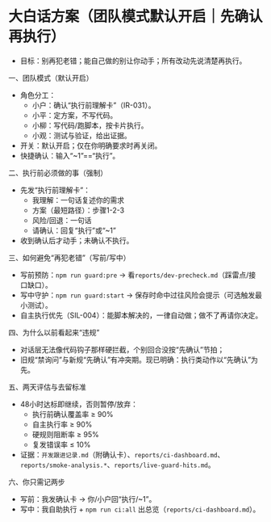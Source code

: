 # 大白话方案（团队模式默认开启｜先确认再执行）

- 目标：别再犯老错；能自己做的别让你动手；所有改动先说清楚再执行。

一、团队模式（默认开启）
- 角色分工：
  - 小户：确认“执行前理解卡”（IR-031）。
  - 小平：定方案，不写代码。
  - 小柳：写代码/跑脚本，按卡片执行。
  - 小观：测试与验证，给出证据。
- 开关：默认开启；仅在你明确要求时再关闭。
- 快捷确认：输入“~1”==“执行”。

二、执行前必须做的事（强制）
- 先发“执行前理解卡”：
  - 我理解：一句话复述你的需求
  - 方案（最短路径）：步骤1-2-3
  - 风险/回退：一句话
  - 请确认：回复“执行”或“~1”
- 收到确认后才动手；未确认不执行。

三、如何避免“再犯老错”（写前/写中）
- 写前预防：`npm run guard:pre` → 看`reports/dev-precheck.md`（踩雷点/接口缺口）。
- 写中守护：`npm run guard:start` → 保存时命中过往风险会提示（可选触发最小测试）。
- 自主执行优先（SIL-004）：能脚本解决的，一律自动做；做不了再请你决定。

四、为什么以前看起来“违规”
- 对话层无法像代码钩子那样硬拦截，个别回合没按“先确认”节拍；
- 旧规“禁询问”与新规“先确认”有冲突期。现已明确：执行类动作以“先确认”为先。

五、两天评估与去留标准
- 48小时达标即继续，否则暂停/放弃：
  - 执行前确认覆盖率 ≥ 90%
  - 自主执行率 ≥ 90%
  - 硬规则阻断率 ≥ 95%
  - 复发错误率 ≤ 10%
- 证据：`开发跟进记录.md`（附确认卡）、`reports/ci-dashboard.md`、`reports/smoke-analysis.*`、`reports/live-guard-hits.md`。

六、你只需记两步
- 写前：我发确认卡 → 你/小户回“执行/~1”。
- 写中：我自助执行 + `npm run ci:all` 出总览（`reports/ci-dashboard.md`）。
